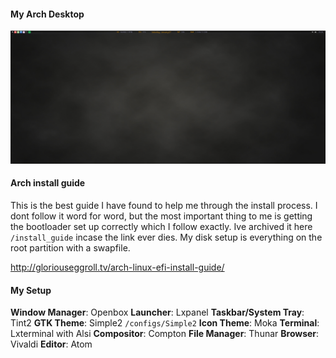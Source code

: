#### My Arch Desktop
![](screenshots/arch_desktop1.png)


#### Arch install guide

This is the best guide I have found to help me through the install process. I dont follow it word for word, but the most important thing to me is getting the bootloader set up correctly which I follow exactly. Ive archived it here `/install_guide` incase the link ever dies. My disk setup is everything on the root partition with a swapfile.

http://gloriouseggroll.tv/arch-linux-efi-install-guide/


#### My Setup

**Window Manager**: Openbox
**Launcher**: Lxpanel
**Taskbar/System Tray**: Tint2
**GTK Theme**: Simple2 `/configs/Simple2`
**Icon Theme**: Moka
**Terminal**: Lxterminal with Alsi
**Compositor**: Compton
**File Manager**: Thunar
**Browser**: Vivaldi
**Editor**: Atom
